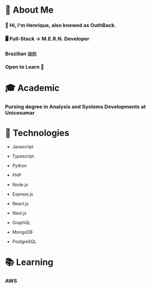 # 📖 About Me
  ### 👏 Hi, I'm Henrique, also knowed as OuthBack.
  ### 🖥️ Full-Stack -> M.E.R.N. Developer
  ### Brazilian :brazil:
  ### Open to Learn 🧠
  
# 🎓 Academic
  ### Pursing degree in Analysis and Systems Developments at Unicesumar
  
# 🔋 Technologies
  - Javascript
  - Typescript
  - Python
  - PHP
  
  - Node.js
  - Express.js
  
  - React.js
  - Next.js

  - GraphQL
  
  - MongoDB
  - PostgreSQL
 
# 📚 Learning
### AWS
 
<!--
**OuthBack/OuthBack** is a ✨ _special_ ✨ repository because its `README.md` (this file) appears on your GitHub profile.

Here are some ideas to get you started:

- 🔭 I’m currently working on ...
- 🌱 I’m currently learning ...
- 👯 I’m looking to collaborate on ...
- 🤔 I’m looking for help with ...
- 💬 Ask me about ...
- 📫 How to reach me: ...
- 😄 Pronouns: ...
- ⚡ Fun fact: ...
-->
